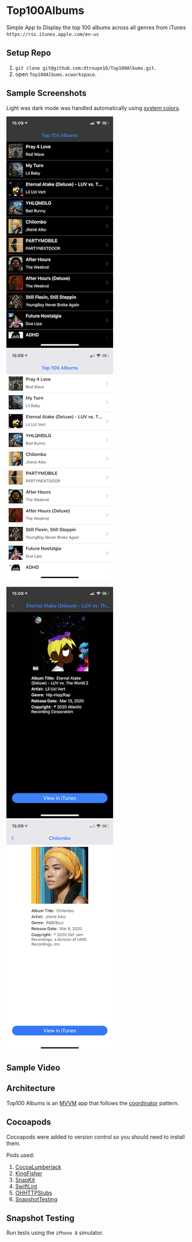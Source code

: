 # Top100Albums
Simple App to Display the top 100 albums across all genres from iTunes `https://rss.itunes.apple.com/en-us`


## Setup Repo

1. `git clone git@github.com:dtroupe18/Top100Albums.git`.
2. open `Top100Albums.xcworkspace`.



## Sample Screenshots

Light was dark mode was handled automatically using [system colors](https://developer.apple.com/design/human-interface-guidelines/ios/visual-design/color).

![Alt Text](SampleScreenshots/DarkModeList.PNG)
![Alt Text](SampleScreenshots/LightModeList.PNG)


![Alt Text](SampleScreenshots/DarkModeDetails.PNG)
![Alt Text](SampleScreenshots/LightModeDetails.PNG)



## Sample Video



## Architecture

Top100 Albums is an [MVVM](https://en.wikipedia.org/wiki/Model%E2%80%93view%E2%80%93viewmodel) app that follows the [coordinator](https://benoitpasquier.com/coordinator-pattern-swift/) pattern.

## Cocoapods

Cocoapods were added to version control so you should need to install them. 

Pods used:

1. [CocoaLumberjack](https://github.com/CocoaLumberjack/CocoaLumberjack)
2. [KingFisher](https://github.com/onevcat/Kingfisher)
3. [SnapKit](https://github.com/SnapKit/SnapKit)
4. [SwiftLint](https://github.com/realm/SwiftLint)
5. [OHHTTPStubs](https://github.com/AliSoftware/OHHTTPStubs)
6. [SnapshotTesting](https://github.com/pointfreeco/swift-snapshot-testing)


## Snapshot Testing

Run tests using the `iPhone 8` simulator.
